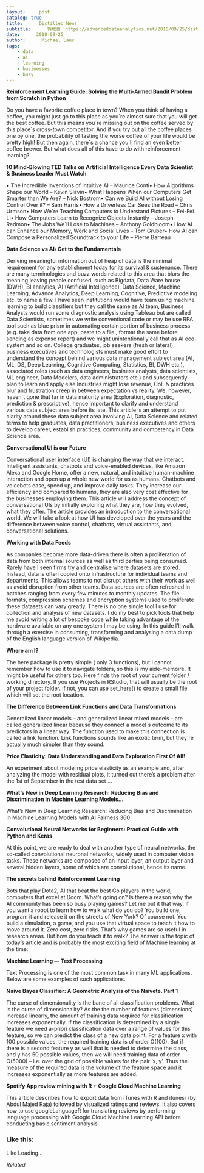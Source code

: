 ```yaml
---
layout:     post
catalog: true
title:      Distilled News
subtitle:      转载自：https://advanceddataanalytics.net/2018/09/25/distilled-news-869/
date:      2018-09-25
author:      Michael Laux
tags:
    - data
    - ai
    - learning
    - businesses
    - busy
---
```


**Reinforcement Learning Guide: Solving the Multi-Armed Bandit Problem from Scratch in Python**

Do you have a favorite coffee place in town? When you think of having a coffee, you might just go to this place as you´re almost sure that you will get the best coffee. But this means you´re missing out on the coffee served by this place´s cross-town competitor. And if you try out all the coffee places one by one, the probability of tasting the worse coffee of your life would be pretty high! But then again, there´s a chance you´ll find an even better coffee brewer. But what does all of this have to do with reinforcement learning?

**10 Mind-Blowing TED Talks on Artificial Intelligence Every Data Scientist & Business Leader Must Watch**

• The Incredible Inventions of Intuitive AI – Maurice Conti• How Algorithms Shape our World – Kevin Slavin• What Happens When our Computers Get Smarter than We Are? – Nick Bostrom• Can we Build AI without Losing Control Over it? – Sam Harris• How a Driverless Car Sees the Road – Chris Urmson• How We´re Teaching Computers to Understand Pictures – Fei-Fei Li• How Computers Learn to Recognize Objects Instantly – Joseph Redmon• The Jobs We´ll Lose to Machines – Anthony Goldbloom• How AI can Enhance our Memory, Work and Social Lives – Tom Gruber• How AI can Compose a Personalized Soundtrack to your Life – Pierre Barreau

**Data Science vs AI: Get to the Fundamentals**

Deriving meaningful information out of heap of data is the minimal requirement for any establishment today for its survival & sustenance. There are many terminologies and buzz words related to this area that blurs the meaning leaving people confused, such as Bigdata, Data Ware house (DWH), BI analytics, AI (Artificial Intelligence), Data Science, Machine Learning, Advance Analytics, Deep Learning, Cognitive, Predictive modeling etc. to name a few. I have seen institutions would have team using machine learning to build classifiers but they call the same as AI team, Business Analysts would run some diagnostic analysis using Tableau but are called Data Scientists, sometimes we write conventional code or may be use RPA tool such as blue prism in automating certain portion of business process (e.g. take data from one app, paste to a file , format the same before sending as expense report) and we might unintentionally call that as AI eco-system and so on. College graduates, job seekers (fresh or lateral), business executives and technologists must make good effort to understand the concept behind various data management subject area (AI, ML, DS, Deep Learning, Cognitive Computing, Statistics, BI, DWH etc.), associated roles (such as data engineers, business analysts, data scientists, ML engineer, Data Modelers, data administrators etc.) and subsequently plan to learn and apply else Industries might lose revenue, CoE & practices blur and frustration creep in between expectation vs reality. We, however, haven´t gone that far in data maturity area (Exploration, diagnostic, prediction & prescriptive), hence important to clarify and understand various data subject area before its late. This article is an attempt to put clarity around these data subject area involving AI, Data Science and related terms to help graduates, data practitioners, business executives and others to develop career, establish practices, community and competency in Data Science area.

**Conversational UI is our Future**

Conversational user interface (UI) is changing the way that we interact. Intelligent assistants, chatbots and voice-enabled devices, like Amazon Alexa and Google Home, offer a new, natural, and intuitive human-machine interaction and open up a whole new world for us as humans. Chatbots and voicebots ease, speed up, and improve daily tasks. They increase our efficiency and compared to humans, they are also very cost effective for the businesses employing them. This article will address the concept of conversational UIs by initially exploring what they are, how they evolved, what they offer. The article provides an introduction to the conversational world. We will take a look at how UI has developed over the years and the difference between voice control, chatbots, virtual assistants, and conversational solutions.

**Working with Data Feeds**

As companies become more data-driven there is often a proliferation of data from both internal sources as well as third parties being consumed. Rarely have I seen firms try and centralise where datasets are stored. Instead, data is often copied onto infrastructure for individual teams and departments. This allows teams to not disrupt others with their work as well as avoid disruption from other teams. Data sources are often refreshed in batches ranging from every few minutes to monthly updates. The file formats, compression schemes and encryption systems used to proliferate these datasets can vary greatly. There is no one single tool I use for collection and analysis of new datasets. I do my best to pick tools that help me avoid writing a lot of bespoke code while taking advantage of the hardware available on any one system I may be using. In this guide I’ll walk through a exercise in consuming, transforming and analysing a data dump of the English language version of Wikipedia.

**Where am I?**

The here package is pretty simple ( only 3 functions), but I cannot remember how to use it to navigate folders, so this is my aide-memoire. It might be useful for others too. Here finds the root of your current folder / working directory. If you use Projects in RStudio, that will usually be the root of your project folder. If not, you can use set_here() to create a small file which will set the root location.

**The Difference Between Link Functions and Data Transformations**

Generalized linear models – and generalized linear mixed models – are called generalized linear because they connect a model´s outcome to its predictors in a linear way. The function used to make this connection is called a link function. Link functions sounds like an exotic term, but they´re actually much simpler than they sound.

**Price Elasticity: Data Understanding and Data Exploration First Of All!**

An experiment about modeling price elasticity as an example and, after analyzing the model with residual plots, it turned out there’s a problem after the 1st of September in the test data set …

**What’s New in Deep Learning Research: Reducing Bias and Discrimination in Machine Learning Models…**

What’s New in Deep Learning Research: Reducing Bias and Discrimination in Machine Learning Models with AI Fairness 360

**Convolutional Neural Networks for Beginners: Practical Guide with Python and Keras**

At this point, we are ready to deal with another type of neural networks, the so-called convolutional neuronal networks, widely used in computer vision tasks. These networks are composed of an input layer, an output layer and several hidden layers, some of which are convolutional, hence its name.

**The secrets behind Reinforcement Learning**

Bots that play Dota2, AI that beat the best Go players in the world, computers that excel at Doom. What’s going on? Is there a reason why the AI community has been so busy playing games? Let me put it that way. If you want a robot to learn how to walk what do you do? You build one, program it and release it on the streets of New York? Of course not. You build a simulation, a game, and you use that virtual space to teach it how to move around it. Zero cost, zero risks. That’s why games are so useful in research areas. But how do you teach it to walk? The answer is the topic of today’s article and is probably the most exciting field of Machine learning at the time:

**Machine Learning — Text Processing**

Text Processing is one of the most common task in many ML applications. Below are some examples of such applications.

**Naive Bayes Classifier: A Geometric Analysis of the Naivete. Part 1**

The curse of dimensionality is the bane of all classification problems. What is the curse of dimensionality? As the the number of features (dimensions) increase linearly, the amount of training data required for classification increases exponentially. If the classification is determined by a single feature we need a-priori classification data over a range of values for this feature, so we can predict the class of a new data point. For a feature x with 100 possible values, the required training data is of order O(100). But if there is a second feature y as well that is needed to determine the class, and y has 50 possible values, then we will need training data of order O(5000) – i.e. over the grid of possible values for the pair ‘x, y’. Thus the measure of the required data is the volume of the feature space and it increases exponentially as more features are added.

**Spotify App review mining with R + Google Cloud Machine Learning**

This article describes how to export data from iTunes with R and itunesr (by Abdul Majed Raja) followed by visualized ratings and reviews. It also covers how to use googleLanguageR for translating reviews by performing language processing with Google Cloud Machine Learning API before conducting basic sentiment analysis.





### Like this:

Like Loading...


*Related*

